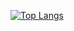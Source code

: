 [![Top Langs](https://github-readme-stats.vercel.app/api/top-langs/?username=Hafflationist&layout=compact?theme=radical)](https://github.com/anuraghazra/github-readme-stats)
